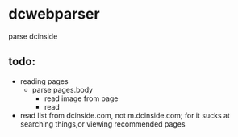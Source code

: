 # dcwebparser
parse dcinside


## todo:

+ reading pages
  + parse pages.body
    + read image from page
    + read 
+ read list from dcinside.com, not m.dcinside.com; for it sucks at searching things,or viewing recommended pages
